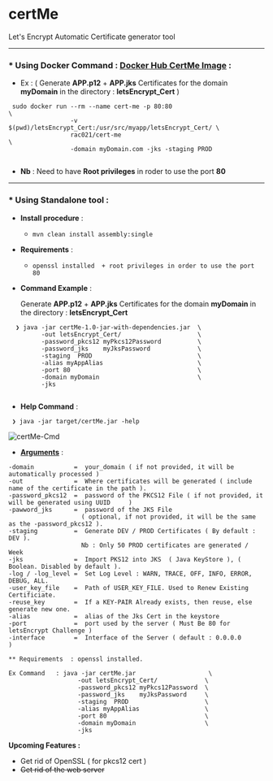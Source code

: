 # certMe
Let's Encrypt Automatic Certificate generator tool

----------

### * Using Docker Command : [Docker Hub CertMe Image](https://hub.docker.com/r/rac021/cert-me)  : 
 - Ex : ( Generate **APP.p12** + **APP.jks** Certificates for the domain **myDomain** in the directory : **letsEncrypt_Cert** ) 
```
 sudo docker run --rm --name cert-me -p 80:80                                \
                 -v $(pwd)/letsEncrypt_Cert:/usr/src/myapp/letsEncrypt_Cert/ \
                 rac021/cert-me                                              \
                 -domain myDomain.com -jks -staging PROD 
 
```
* **Nb** : Need to have **Root privileges** in roder to use the port **80**

----------

### * Using Standalone tool :

- **Install procedure** :

   - ` mvn clean install assembly:single `
   
   
- **Requirements** : 

   - `openssl installed  + root privileges in order to use the port 80 `


- **Command Example** :

  Generate **APP.p12** + **APP.jks** Certificates for the domain **myDomain** in the directory : **letsEncrypt_Cert**

```
  ❯ java -jar certMe-1.0-jar-with-dependencies.jar  \
         -out letsEncrypt_Cert/                     \
         -password_pkcs12 myPkcs12Password          \
         -password_jks    myJksPassword             \
         -staging  PROD                             \
         -alias myAppAlias                          \
         -port 80                                   \
         -domain myDomain                           \
         -jks  
  
  ```

- **Help Command** :

 ```
  ❯ java -jar target/certMe.jar -help
 ```

![certMe-Cmd](https://user-images.githubusercontent.com/7684497/83452856-c9a06c80-a459-11ea-984e-b1d68ed00a0c.jpg)


- [**Arguments**](https://user-images.githubusercontent.com/7684497/83450268-3f560980-a455-11ea-8b37-aca5af00ee9a.jpg) :
 ```
-domain           =  your_domain ( if not provided, it will be automatically processed )
-out              =  Where certificates will be generated ( include name of the certificate in the path ).
-password_pkcs12  =  password of the PKCS12 File ( if not provided, it will be generated using UUID     )
-pawword_jks      =  password of the JKS File 
                     ( optional, if not provided, it will be the same as the -password_pkcs12 ).
-staging          =  Generate DEV / PROD Certificates ( By default : DEV ).
                     Nb : Only 50 PROD certificates are generated / Week
-jks              =  Import PKS12 into JKS  ( Java KeyStore ), ( Boolean. Disabled by default ).
-log / -log_level =  Set Log Level : WARN, TRACE, OFF, INFO, ERROR, DEBUG, ALL.
-user_key_file    =  Path of USER_KEY_FILE. Used to Renew Existing Certificiate.
-reuse_key        =  If a KEY-PAIR Already exists, then reuse, else generate new one.
-alias            =  alias of the Jks Cert in the keystore
-port             =  port used by the server ( Must Be 80 for letsEncrypt Challenge )
-interface        =  Interface of the Server ( default : 0.0.0.0                    )

** Requirements  : openssl installed.

Ex Command   : java -jar certMe.jar                    \
                    -out letsEncrypt_Cert/             \
                    -password_pkcs12 myPkcs12Password  \
                    -password_jks    myJksPassword     \
                    -staging  PROD                     \
                    -alias myAppAlias                  \
                    -port 80                           \
                    -domain myDomain                   \
                    -jks 
```

**Upcoming Features :**

   - Get rid of OpenSSL ( for pkcs12 cert )
   - ~~Get rid of the web server~~
    
